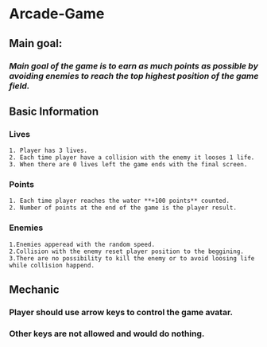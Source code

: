 # Arcade-Game
## **Main goal:**
  ### *Main goal of the game is to earn as much points as possible by avoiding enemies to reach the top highest position of the game field.*
  

## **Basic Information**
  ### **Lives**
    1. Player has 3 lives.
    2. Each time player have a collision with the enemy it looses 1 life.
    3. When there are 0 lives left the game ends with the final screen.
  ### **Points**
    1. Each time player reaches the water **+100 points** counted.
    2. Number of points at the end of the game is the player result.
  ### **Enemies**
    1.Enemies apperead with the random speed.
    2.Collision with the enemy reset player position to the beggining.
    3.There are no possibility to kill the enemy or to avoid loosing life while collision happend.
## **Mechanic**
  ### Player should use **arrow keys** to control the game avatar.
  ### Other keys are not allowed and would do nothing.

    
